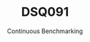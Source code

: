 ---
layout: docu
title: DSQ091
subtitle: Continuous Benchmarking
selected: TPC-DS
expanded: Benchmarking
benchmark: /individual_results/DSQ091.html
---